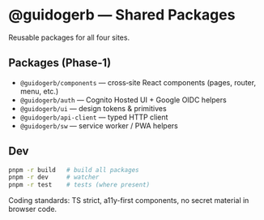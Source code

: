 # @guidogerb — Shared Packages

Reusable packages for all four sites.

## Packages (Phase‑1)
- `@guidogerb/components` — cross‑site React components (pages, router, menu, etc.)
- `@guidogerb/auth` — Cognito Hosted UI + Google OIDC helpers
- `@guidogerb/ui` — design tokens & primitives
- `@guidogerb/api-client` — typed HTTP client
- `@guidogerb/sw` — service worker / PWA helpers

## Dev
```bash
pnpm -r build   # build all packages
pnpm -r dev     # watcher
pnpm -r test    # tests (where present)
```
Coding standards: TS strict, a11y-first components, no secret material in browser code.
